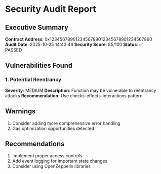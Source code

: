 # Security Audit Report

## Executive Summary

**Contract Address**: 0x1234567890123456789012345678901234567890
**Audit Date**: 2025-10-25 14:43:44
**Security Score**: 85/100
**Status**: ✅ PASSED

## Vulnerabilities Found

### 1. Potential Reentrancy
**Severity**: MEDIUM
**Description**: Function may be vulnerable to reentrancy attacks
**Recommendation**: Use checks-effects-interactions pattern

## Warnings

1. Consider adding more comprehensive error handling
2. Gas optimization opportunities detected

## Recommendations

1. Implement proper access controls
2. Add event logging for important state changes
3. Consider using OpenZeppelin libraries
